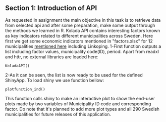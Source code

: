 ## Section 1: Introduction of API
As requested in assignment the main objective in this task is to retrieve data from selected api and after some preparation, make some output through the methods we learned in R.
Kolada API contains interesting factors known as key indicators related to different municipalities across Sweden. Here first we get some economic indicators mentioned in "factors.xlsx" for 12 municipalities [mentioned here](https://en.wikipedia.org/wiki/List_of_municipalities_of_Sweden_by_wealth) including Linkoping.
1-First function outputs a list including factor values, municipality code(ID), period. Apart from readxl and httr, no external libraries are loaded here:

```{r ,echo=FALSE}
KoladaAPI()
```

2-As it can be seen, the list is now ready to be used for the defined ShinyApp. To load shiny we use function bellow:

```{r ,echo=FALSE}
plotfunction_ind()
```

This function calls shiny to make an interactive plot to show the end-user plots made by two variables of Municipality ID code and corresponding factor. Do note that it's planned to add more plot types and all 290 Swedish municipalities for future releases of this application.

